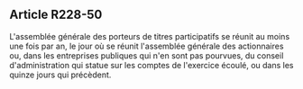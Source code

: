 Article R228-50
----
L'assemblée générale des porteurs de titres participatifs se réunit au moins une
fois par an, le jour où se réunit l'assemblée générale des actionnaires ou, dans
les entreprises publiques qui n'en sont pas pourvues, du conseil
d'administration qui statue sur les comptes de l'exercice écoulé, ou dans les
quinze jours qui précèdent.
